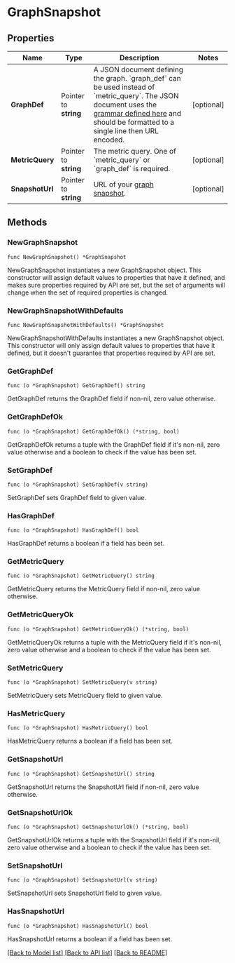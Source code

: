 # GraphSnapshot

## Properties

Name | Type | Description | Notes
---- | ---- | ----------- | ------
**GraphDef** | Pointer to **string** | A JSON document defining the graph. &#x60;graph_def&#x60; can be used instead of &#x60;metric_query&#x60;. The JSON document uses the [grammar defined here](https://docs.datadoghq.com/graphing/graphing_json/#grammar) and should be formatted to a single line then URL encoded. | [optional] 
**MetricQuery** | Pointer to **string** | The metric query. One of &#x60;metric_query&#x60; or &#x60;graph_def&#x60; is required. | [optional] 
**SnapshotUrl** | Pointer to **string** | URL of your [graph snapshot](https://docs.datadoghq.com/metrics/explorer/#snapshot). | [optional] 

## Methods

### NewGraphSnapshot

`func NewGraphSnapshot() *GraphSnapshot`

NewGraphSnapshot instantiates a new GraphSnapshot object.
This constructor will assign default values to properties that have it defined,
and makes sure properties required by API are set, but the set of arguments
will change when the set of required properties is changed.

### NewGraphSnapshotWithDefaults

`func NewGraphSnapshotWithDefaults() *GraphSnapshot`

NewGraphSnapshotWithDefaults instantiates a new GraphSnapshot object.
This constructor will only assign default values to properties that have it defined,
but it doesn't guarantee that properties required by API are set.

### GetGraphDef

`func (o *GraphSnapshot) GetGraphDef() string`

GetGraphDef returns the GraphDef field if non-nil, zero value otherwise.

### GetGraphDefOk

`func (o *GraphSnapshot) GetGraphDefOk() (*string, bool)`

GetGraphDefOk returns a tuple with the GraphDef field if it's non-nil, zero value otherwise
and a boolean to check if the value has been set.

### SetGraphDef

`func (o *GraphSnapshot) SetGraphDef(v string)`

SetGraphDef sets GraphDef field to given value.

### HasGraphDef

`func (o *GraphSnapshot) HasGraphDef() bool`

HasGraphDef returns a boolean if a field has been set.

### GetMetricQuery

`func (o *GraphSnapshot) GetMetricQuery() string`

GetMetricQuery returns the MetricQuery field if non-nil, zero value otherwise.

### GetMetricQueryOk

`func (o *GraphSnapshot) GetMetricQueryOk() (*string, bool)`

GetMetricQueryOk returns a tuple with the MetricQuery field if it's non-nil, zero value otherwise
and a boolean to check if the value has been set.

### SetMetricQuery

`func (o *GraphSnapshot) SetMetricQuery(v string)`

SetMetricQuery sets MetricQuery field to given value.

### HasMetricQuery

`func (o *GraphSnapshot) HasMetricQuery() bool`

HasMetricQuery returns a boolean if a field has been set.

### GetSnapshotUrl

`func (o *GraphSnapshot) GetSnapshotUrl() string`

GetSnapshotUrl returns the SnapshotUrl field if non-nil, zero value otherwise.

### GetSnapshotUrlOk

`func (o *GraphSnapshot) GetSnapshotUrlOk() (*string, bool)`

GetSnapshotUrlOk returns a tuple with the SnapshotUrl field if it's non-nil, zero value otherwise
and a boolean to check if the value has been set.

### SetSnapshotUrl

`func (o *GraphSnapshot) SetSnapshotUrl(v string)`

SetSnapshotUrl sets SnapshotUrl field to given value.

### HasSnapshotUrl

`func (o *GraphSnapshot) HasSnapshotUrl() bool`

HasSnapshotUrl returns a boolean if a field has been set.


[[Back to Model list]](../README.md#documentation-for-models) [[Back to API list]](../README.md#documentation-for-api-endpoints) [[Back to README]](../README.md)


